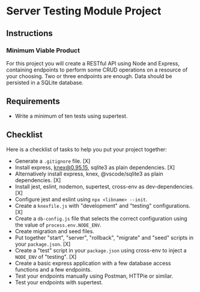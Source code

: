 # Server Testing Module Project

## Instructions

### Minimum Viable Product

For this project you will create a RESTful API using Node and Express, containing endpoints to perform some CRUD operations on a resource of your choosing. Two or three endpoints are enough. Data should be persisted in a SQLite database.

## Requirements

- Write a minimum of ten tests using supertest.

## Checklist

Here is a checklist of tasks to help you put your project together:

- Generate a `.gitignore` file. [X]
- Install express, knex@0.95.15, sqlite3 as plain dependencies. [X]
- Alternatively install express, knex, @vscode/sqlite3 as plain dependencies. [X]
- Install jest, eslint, nodemon, supertest, cross-env as dev-dependencies. [X]
- Configure jest and eslint using `npx <libname> --init`.
- Create a `knexfile.js` with "development" and "testing" configurations. [X]
- Create a `db-config.js` file that selects the correct configuration using the value of `process.env.NODE_ENV`.
- Create migration and seed files.
- Put together "start", "server", "rollback", "migrate" and "seed" scripts in your `package.json`. [X]
- Create a "test" script in your `package.json` using cross-env to inject a `NODE_ENV` of "testing". [X]
- Create a basic express application with a few database access functions and a few endpoints.
- Test your endpoints manually using Postman, HTTPie or similar.
- Test your endpoints with supertest.
